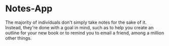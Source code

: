 # Notes-App
The majority of individuals don't simply take notes for the sake of it. Instead, they're done with a goal in mind, such as to help you create an outline for your new book or to remind you to email a friend, among a million other things.

